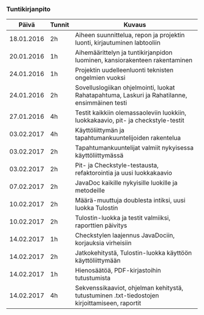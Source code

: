 ### Tuntikirjanpito
Päivä | Tunnit | Kuvaus
--------------- | ----- | ------
18.01.2016 | 2h | Aiheen suunnittelua, repon ja projektin luonti, kirjautuminen labtooliin
20.01.2016 | 1h | Aihemäärittelyn ja tuntikirjanpidon luominen, kansiorakenteen rakentaminen
24.01.2016 | 1h | Projektin uudelleenluonti teknisten ongelmien vuoksi
24.01.2016 | 2h | Sovelluslogiikan ohjelmointi, luokat Rahatapahtuma, Laskuri ja Rahatilanne, ensimmäinen testi
27.01.2016 | 4h | Testit kaikkiin olemassaoleviin luokkiin, luokkakaavio, pit- ja checkstyle-testit
03.02.2017 | 4h | Käyttöliittymän ja tapahtumankuuntelijoiden rakentelua
03.02.2017 | 2h | Tapahtumankuuntelijat valmiit nykyisessa käyttöliittymässä
03.02.2017 | 2h | Pit- ja Checkstyle-testausta, refaktorointia ja uusi luokkakaavio
07.02.2017 | 2h | JavaDoc kaikille nykyisille luokille ja metodeille
10.02.2017 | 2h | Määrä-muuttuja doublesta intiksi, uusi luokka Tulostin
10.02.2017 | 2h | Tulostin-luokka ja testit valmiiksi, raporttien päivitys
14.02.2017 | 1h | Checkstylen laajennus JavaDociin, korjauksia virheisiin
14.02.2017 | 2h | Jatkokehitystä, Tulostin-luokka käyttöön käyttöliittymään
14.02.2017 | 1h | Hienosäätöä, PDF-kirjastoihin tutustumista
14.02.2017 | 4h | Sekvenssikaaviot, ohjelman kehitystä, tutustuminen .txt-tiedostojen kirjoittamiseen, raportit
